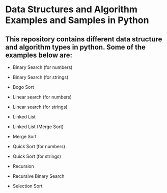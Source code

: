 # Data Structures and Algorithm Examples and Samples in Python

## This repository contains different data structure and algorithm types in python. Some of the examples below are:

- Binary Search (for numbers)

- Binary Search (for strings)

- Bogo Sort

- Linear search (for numbers)

- Linear search (for strings)

- Linked List

- Linked List (Merge Sort)

- Merge Sort

- Quick Sort (for numbers)

- Quick Sort (for strings)

- Recursion

- Recursive Binary Search

- Selection Sort